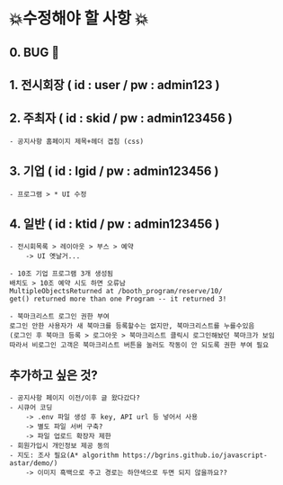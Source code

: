 # 💥수정해야 할 사항 💥

## 0. BUG 🦟

## 1. 전시회장 ( id : user / pw : admin123 )


## 2. 주최자 ( id : skid / pw : admin123456 )
    - 공지사항 홈페이지 제목+헤더 겹침 (css)

## 3. 기업 ( id : lgid / pw : admin123456 )
    - 프로그램 > * UI 수정

## 4. 일반 ( id : ktid / pw : admin123456 ) 
    - 전시회목록 > 레이아웃 > 부스 > 예약
        -> UI 옛날거...

    - 10조 기업 프로그램 3개 생성됨
    배치도 > 10조 예약 시도 하면 오류남
    MultipleObjectsReturned at /booth_program/reserve/10/
    get() returned more than one Program -- it returned 3!

    - 북마크리스트 로그인 권한 부여
    로그인 안한 사용자가 새 북마크를 등록할수는 없지만, 북마크리스트를 누를수있음
    (로그인 후 북마크 등록 > 로그아웃 > 북마크리스트 클릭시 로그인해놨던 북마크가 보임
    따라서 비로그인 고객은 북마크리스트 버튼을 눌러도 작동이 안 되도록 권한 부여 필요

## 추가하고 싶은 것?
    - 공지사항 페이지 이전/이후 글 왔다갔다?
    - 시큐어 코딩
        -> .env 파일 생성 후 key, API url 등 넣어서 사용
        -> 별도 파일 서버 구축?
        -> 파일 업로드 확장자 제한
    - 회원가입시 개인정보 제공 동의
    - 지도: 조사 필요(A* algorithm https://bgrins.github.io/javascript-astar/demo/)
        -> 이미지 흑백으로 주고 경로는 하얀색으로 두면 되지 않을까요??
